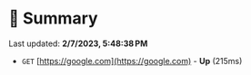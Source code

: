 # 📖 Summary
Last updated: **2/7/2023, 5:48:38 PM**

- `GET` [https://google.com](https://google.com) - **Up** (215ms)
